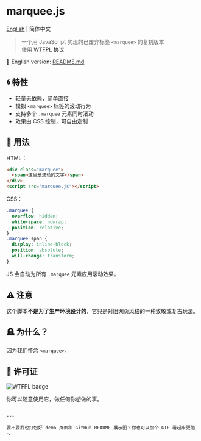 
# marquee.js

[English](README.md) | 简体中文

> 一个用 JavaScript 实现的已废弃标签 `<marquee>` 的复刻版本  
> 使用 [WTFPL 协议](http://www.wtfpl.net/)

🔗 English version: [README.md](README.md)

## 🌀 特性

- 轻量无依赖，简单直接
- 模拟 `<marquee>` 标签的滚动行为
- 支持多个 `.marquee` 元素同时滚动
- 效果由 CSS 控制，可自由定制

## 🚀 用法

HTML：

```html
<div class="marquee">
  <span>这里是滚动的文字</span>
</div>
<script src="marquee.js"></script>
```

CSS：

```css
.marquee {
  overflow: hidden;
  white-space: nowrap;
  position: relative;
}
.marquee span {
  display: inline-block;
  position: absolute;
  will-change: transform;
}
```

JS 会自动为所有 `.marquee` 元素应用滚动效果。

## ⚠️ 注意

这个脚本**不是为了生产环境设计的**，它只是对旧网页风格的一种致敬或复古玩法。

## 🪦 为什么？

因为我们怀念 `<marquee>`。

## 📜 许可证

![WTFPL badge](https://img.shields.io/badge/license-WTFPL-brightgreen.svg)

你可以随意使用它，做任何你想做的事。
```

---

要不要我也打包好 demo 页面和 GitHub README 展示图？你也可以加个 GIF 看起来更酷～